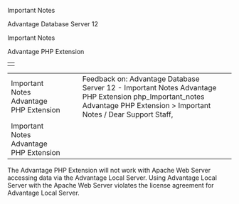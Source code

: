 Important Notes




Advantage Database Server 12  

Important Notes

Advantage PHP Extension

|  |
| --- |
|  |

|  |  |  |  |  |
| --- | --- | --- | --- | --- |
| Important Notes  Advantage PHP Extension |  |  | Feedback on: Advantage Database Server 12 - Important Notes Advantage PHP Extension php\_Important\_notes Advantage PHP Extension > Important Notes / Dear Support Staff, |  |
| Important Notes  Advantage PHP Extension |  |  |  |  |

The Advantage PHP Extension will not work with Apache Web Server accessing data via the Advantage Local Server. Using Advantage Local Server with the Apache Web Server violates the license agreement for Advantage Local Server.